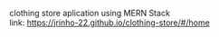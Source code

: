 clothing store aplication using MERN Stack\
link: https://jrinho-22.github.io/clothing-store/#/home
